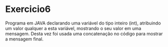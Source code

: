 # Exercicio6
Programa em JAVA declarando uma variável do tipo inteiro (int), atribuindo um valor qualquer a esta variável, mostrando o seu valor em uma mensagem. Desta vez foi usada uma concatenação no código para mostrar a mensagem final.
